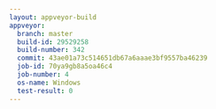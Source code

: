 ```yaml
---
layout: appveyor-build
appveyor:
  branch: master
  build-id: 29529258
  build-number: 342
  commit: 43ae01a73c514651db67a6aaae3bf9557ba46239
  job-id: 70ya9gb8a5oa46c4
  job-number: 4
  os-name: Windows
  test-result: 0
---
```

